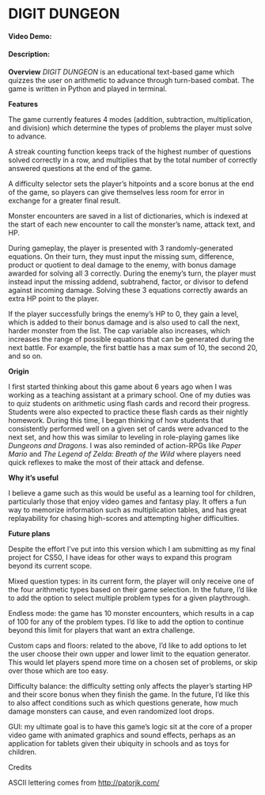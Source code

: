 # DIGIT DUNGEON
#### Video Demo:  <URL HERE>
#### Description:
**Overview**
*DIGIT DUNGEON* is an educational text-based game which quizzes the user on arithmetic to advance through turn-based combat. The game is written in Python and played in terminal. 

**Features**
  
The game currently features 4 modes (addition, subtraction, multiplication, and division) which determine the types of problems the player must solve to advance. 

A streak counting function keeps track of the highest number of questions solved correctly in a row, and multiplies that by the total number of correctly answered questions at the end of the game. 

A difficulty selector sets the player’s hitpoints and a score bonus at the end of the game, so players can give themselves less room for error in exchange for a greater final result.

Monster encounters are saved in a list of dictionaries, which is indexed at the start of each new encounter to call the monster’s name, attack text, and HP. 

During gameplay, the player is presented with 3 randomly-generated equations. On their turn, they must input the missing sum, difference, product or quotient to deal damage to the enemy, with bonus damage awarded for solving all 3 correctly. During the enemy’s turn, the player must instead input the missing addend, subtrahend, factor, or divisor to defend against incoming damage. Solving these 3 equations correctly awards an extra HP point to the player.

If the player successfully brings the enemy’s HP to 0, they gain a level, which is added to their bonus damage and is also used to call the next, harder monster from the list. The cap variable also increases, which increases the range of possible equations that can be generated during the next battle. For example, the first battle has a max sum of 10, the second 20, and so on.

**Origin**
  
I first started thinking about this game about 6 years ago when I was working as a teaching assistant at a primary school. One of my duties was to quiz students on arithmetic using flash cards and record their progress. Students were also expected to practice these flash cards as their nightly homework. During this time, I began thinking of how students that consistently performed well on a given set of cards were advanced to the next set, and how this was similar to leveling in role-playing games like *Dungeons and Dragons*. I was also reminded of action-RPGs like *Paper Mario* and *The Legend of Zelda: Breath of the Wild* where players need quick reflexes to make the most of their attack and defense. 

**Why it’s useful**
  
I believe a game such as this would be useful as a learning tool for children, particularly those that enjoy video games and fantasy play. It offers a fun way to memorize information such as multiplication tables, and has great replayability for chasing high-scores and attempting higher difficulties. 

**Future plans**
  
Despite the effort I’ve put into this version which I am submitting as my final project for CS50, I have ideas for other ways to expand this program beyond its current scope.
  
Mixed question types: in its current form, the player will only receive one of the four arithmetic types based on their game selection. In the future, I’d like to add the option to select multiple problem types for a given playthrough.
  
Endless mode: the game has 10 monster encounters, which results in a cap of 100 for any of the problem types. I’d like to add the option to continue beyond this limit for players that want an extra challenge.
  
Custom caps and floors: related to the above, I’d like to add options to let the user choose their own upper and lower limit to the equation generator. This would let players spend more time on a chosen set of problems, or skip over those which are too easy.
  
Difficulty balance: the difficulty setting only affects the player’s starting HP and their score bonus when they finish the game. In the future, I’d like this to also affect conditions such as which questions generate, how much damage monsters can cause, and even randomized loot drops.
  
GUI: my ultimate goal is to have this game’s logic sit at the core of a proper video game with animated graphics and sound effects, perhaps as an application for tablets given their ubiquity in schools and as toys for children.  

Credits
  
ASCII lettering comes from http://patorjk.com/

